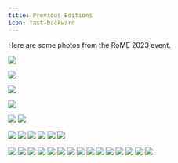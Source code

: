 ```yaml
---
title: Previous Editions
icon: fast-backward
---
```


Here are some photos from the RoME 2023 event.

![](/assets/RoME_23/6f6cda11-6bf8-4793-800b-8cf44b0c0d63.jpg)
<!-- ![](/RoME/assets/RoME_23/09b70b5f-8c4e-4ed8-b61d-fdb61a22626b.jpg) -->
![](/assets/RoME_23/59EE30D0-63C9-4823-B532-B9F824E448FF.jpg)
<!-- ![](/RoME/assets/RoME_23/98ad72b2-51a3-4eb3-a222-b86ddfcd2f8a.jpg) -->
<!-- ![](/RoME/assets/RoME_23/818d80cf-a3ed-4549-97e5-f879f1c669b6.jpg) -->
![](/assets/RoME_23/882e8c63-e8c2-4cff-8b75-1c994e4d4ebc.jpg)
<!-- ![](/RoME/assets/RoME_23/1641fc23-4b6d-4c32-aa8a-39f511a2711c.jpg) -->
<!-- ![](/RoME/assets/RoME_23/6131a9a2-51bc-4482-870b-37b2c0e39705.jpg) -->
![](/assets/RoME_23/A5E346F7-43E5-46F0-A0EF-61197ABD88E0.jpg)
<!-- ![](/RoME/assets/RoME_23/afa30d01-34e8-4a17-a33e-62ffcfa2b928.jpg) -->
<!-- ![](/RoME/assets/RoME_23/b4044997-c301-4b3f-9a61-08bbbe4a4111.jpg) -->
![](/assets/RoME_23/c3a00c07-3dd7-4866-abc5-c5a72e8e8c79.jpg)
![](/assets/RoME_23/c83acde0-dd5b-43ad-883d-781c38311be4.jpg)
<!-- ![](/RoME/assets/RoME_23/dae20047-8d5a-401b-89ff-1f2e62d8a398.jpg) -->
![](/assets/RoME_23/ea47e385-84e5-49eb-80de-77b7b7218cce.jpg)
![](/assets/RoME_23/IMG_6885-min.jpg)
![](/assets/RoME_23/IMG_6886-min.jpg)
![](/assets/RoME_23/IMG_6887-min.jpg)
![](/assets/RoME_23/IMG_6888-min.jpg)
![](/assets/RoME_23/IMG_6889-min.jpg)
<!-- ![](/RoME/assets/RoME_23/IMG_6890-2-min.jpg) -->
![](/assets/RoME_23/IMG_6893-min.jpg)
![](/assets/RoME_23/IMG_6894-min.jpg)
![](/assets/RoME_23/IMG_6898-min.jpg)
![](/assets/RoME_23/IMG_6900-min.jpg)
![](/assets/RoME_23/IMG_6901-min.jpg)
![](/assets/RoME_23/IMG_6902-min.jpg)
![](/assets/RoME_23/IMG_6906-min.jpg)
![](/assets/RoME_23/IMG_6910-min.jpg)
![](/assets/RoME_23/IMG_6912-min.jpg)
![](/assets/RoME_23/IMG_6913-2-min.jpg)
![](/assets/RoME_23/IMG_6915-min.jpg)
![](/assets/RoME_23/IMG_6918-min.jpg)
![](/assets/RoME_23/IMG_6919-min.jpg)
![](/assets/RoME_23/IMG_6928-min.jpg)
![](/assets/RoME_23/IMG_6929-min.jpg)

<!-- <video src="/assets/RoME_23/f85b7f2d-36b2-4447-8ed0-30e0262037c9.mp4" controls title="Title"></video> -->


